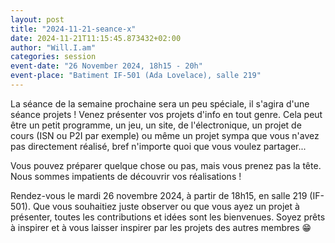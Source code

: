 ```yaml
---
layout: post
title: "2024-11-21-seance-x"
date: 2024-11-21T11:15:45.873432+02:00
author: "Will.I.am"
categories: session
event-date: "26 November 2024, 18h15 - 20h"
event-place: "Batiment IF-501 (Ada Lovelace), salle 219"
---
```


La séance de la semaine prochaine sera un peu spéciale, il s'agira d'une séance projets !
Venez présenter vos projets d'info en tout genre. Cela peut être un petit programme, un jeu, un site, de l'électronique, un projet de cours (ISN ou P2I par exemple) ou même un projet sympa que vous n'avez pas directement réalisé, bref n'importe quoi que vous voulez partager...

Vous pouvez préparer quelque chose ou pas, mais vous prenez pas la tête.
Nous sommes impatients de découvrir vos réalisations !

Rendez-vous le mardi 26 novembre 2024, à partir de 18h15, en salle 219 (IF-501).
Que vous souhaitiez juste observer ou que vous ayez un projet à présenter, toutes les contributions et idées sont les bienvenues.
Soyez prêts à inspirer et à vous laisser inspirer par les projets des autres membres 😁
